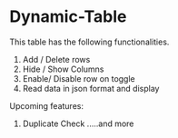# Dynamic-Table

This table  has the following functionalities.
1) Add / Delete rows
2) Hide / Show Columns
3) Enable/ Disable row on toggle
4) Read data in json format and display

Upcoming features:
1) Duplicate Check
.....and more